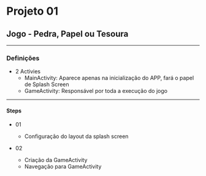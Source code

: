 # Projeto 01
## Jogo - Pedra, Papel ou Tesoura

***

### Definições

- 2 Activies
    - MainActivity: Aparece apenas na inicialização do APP, fará o papel de Splash Screen
    - GameActivity: Responsável por toda a execução do jogo
    
***

#### Steps

- 01
    - Configuração do layout da splash screen
    
- 02
    - Criação da GameActivity
    - Navegação para GameActivity